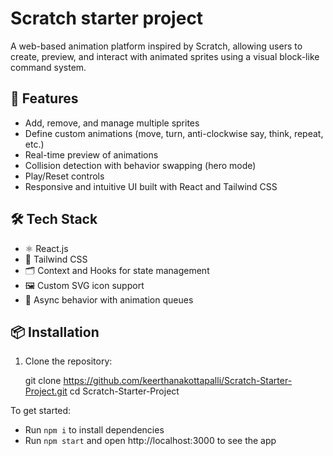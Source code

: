 # Scratch starter project

A web-based animation platform inspired by Scratch, allowing users to create, preview, and interact with animated sprites using a visual block-like command system.

## 🚀 Features

- Add, remove, and manage multiple sprites
- Define custom animations (move, turn, anti-clockwise say, think, repeat, etc.)
- Real-time preview of animations
- Collision detection with behavior swapping (hero mode)
- Play/Reset controls
- Responsive and intuitive UI built with React and Tailwind CSS

## 🛠 Tech Stack

- ⚛️ React.js
- 🎨 Tailwind CSS
- 🗂 Context and Hooks for state management
- 🖼 Custom SVG icon support
- 🧠 Async behavior with animation queues

## 📦 Installation

1. Clone the repository:

   git clone https://github.com/keerthanakottapalli/Scratch-Starter-Project.git
   cd Scratch-Starter-Project


To get started:

- Run `npm i` to install dependencies
- Run `npm start` and open http://localhost:3000 to see the app
